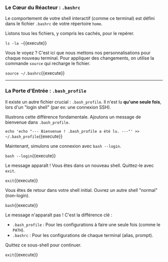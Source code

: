 ### Le Cœur du Réacteur : `.bashrc`

Le comportement de votre shell interactif (comme ce terminal) est défini dans le fichier `.bashrc` de votre répertoire `home`.

Listons tous les fichiers, y compris les cachés, pour le repérer.

`ls -la ~`{{execute}}

Vous le voyez ? C'est ici que nous mettons nos personnalisations pour chaque nouveau terminal. Pour appliquer des changements, on utilise la commande `source` qui recharge le fichier.

`source ~/.bashrc`{{execute}}

---
### La Porte d'Entrée : `.bash_profile`

Il existe un autre fichier crucial : `.bash_profile`. Il n'est lu **qu'une seule fois**, lors d'un "login shell" (par ex: une connexion SSH).

Illustrons cette différence fondamentale. Ajoutons un message de bienvenue dans `.bash_profile`.

`echo 'echo "--- Bienvenue ! .bash_profile a été lu. ---"' >> ~/.bash_profile`{{execute}}

Maintenant, simulons une connexion avec `bash --login`.

`bash --login`{{execute}}

Le message apparaît ! Vous êtes dans un nouveau shell. Quittez-le avec `exit`.

`exit`{{execute}}

Vous êtes de retour dans votre shell initial. Ouvrez un autre shell "normal" (non-login).

`bash`{{execute}}

Le message n'apparaît pas ! C'est la différence clé :
-   `.bash_profile` : Pour les configurations à faire une seule fois (comme le `PATH`).
-   `.bashrc` : Pour les configurations de chaque terminal (alias, prompt).

Quittez ce sous-shell pour continuer.

`exit`{{execute}}